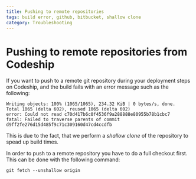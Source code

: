 ```yaml
---
title: Pushing to remote repositories
tags: build error, github, bitbucket, shallow clone
category: Troubleshooting
---
```


# Pushing to remote repositories from Codeship

If you want to push to a remote git repository during your deployment steps on Codeship, and the build fails with an error message such as the following:

~~~shell
Writing objects: 100% (1065/1065), 234.32 KiB | 0 bytes/s, done.
Total 1065 (delta 602), reused 1065 (delta 602)
error: Could not read c70d417b6c0f4536f9a288888e80955b78b1cbc7
fatal: Failed to traverse parents of commit d9ff2fe276d15d485f9c71c309160d47cd4ccdfb
~~~

This is due to the fact, that we perform a *shallow clone* of the repository to spead up build times.

In order to push to a remote repository you have to do a full checkout first. This can be done with the following command:

~~~shell
git fetch --unshallow origin
~~~


